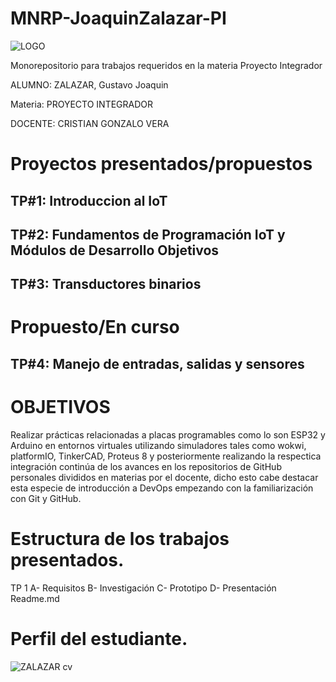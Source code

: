 # MNRP-JoaquinZalazar-PI
![LOGO](https://github.com/ISPC-TST-EM-2024/MNRP-ZalazarGustavo-EM/assets/141375378/b0557e5d-3f5c-4f50-8a0e-68deb7a6d40f)

Monorepositorio para trabajos requeridos en la materia Proyecto Integrador

ALUMNO: ZALAZAR, Gustavo Joaquin 

Materia: PROYECTO INTEGRADOR

DOCENTE: CRISTIAN GONZALO VERA

# Proyectos presentados/propuestos 

## TP#1: Introduccion al IoT
## TP#2: Fundamentos de Programación IoT y Módulos de Desarrollo Objetivos
## TP#3: Transductores binarios
# Propuesto/En curso
## TP#4: Manejo de entradas, salidas y sensores


# OBJETIVOS 
  Realizar prácticas relacionadas a placas programables como lo son ESP32 y Arduino en entornos virtuales utilizando simuladores     tales   como wokwi, platformIO, TinkerCAD, Proteus 8 y posteriormente realizando la respectica integración continúa de los avances   en los repositorios de GitHub personales divididos en materias por el docente, dicho esto cabe destacar esta especie de             introducción a DevOps empezando con la familiarización con Git y GitHub.

# Estructura de los trabajos presentados. 
  TP 1
    A- Requisitos
    B- Investigación
    C- Prototipo 
    D- Presentación
    Readme.md


# Perfil del estudiante.

![ZALAZAR cv](https://github.com/ISPC-TST-PI-I-2024/MNRP-JoaquinZalazar-PI/assets/141375378/0c888247-4c2a-4957-a4cd-427258f42067)
